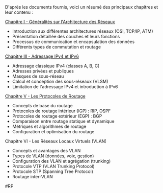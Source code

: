 D'après les documents fournis, voici un résumé des principaux chapitres et leur contenu :

[Chapitre I - Généralités sur l'Architecture des Réseaux](Chapitre%201%20Généralités.md)
- Introduction aux différentes architectures réseaux (OSI, TCP/IP, ATM)
- Présentation détaillée des couches et leurs fonctions
- Processus de communication et encapsulation des données
- Différents types de commutation et routage

[Chapitre III - Adressage IPv4 et IPv6](notes-et-resumees/Chapitre%203%20L'adressage%20IPv4%20et%20IPv6)
- Adressage classique IPv4 (classes A, B, C)
- Adresses privées et publiques
- Masques de sous-réseau
- Calcul et conception des sous-réseaux (VLSM)
- Limitation de l'adressage IPv4 et introduction à IPv6

[Chapitre V - Les Protocoles de Routage](notes-et-resumees/Chapitre%205%20Les%20Protocoles%20de%20Routage)
- Concepts de base du routage
- Protocoles de routage intérieur (IGP) : RIP, OSPF
- Protocoles de routage extérieur (EGP) : BGP
- Comparaison entre routage statique et dynamique
- Métriques et algorithmes de routage
- Configuration et optimisation du routage

Chapitre VI - Les Réseaux Locaux Virtuels (VLAN)
- Concepts et avantages des VLAN
- Types de VLAN (données, voix, gestion)
- Configuration des VLAN et agrégation (trunking)
- Protocole VTP (VLAN Trunking Protocol)
- Protocole STP (Spanning Tree Protocol)
- Routage inter-VLAN

#RP